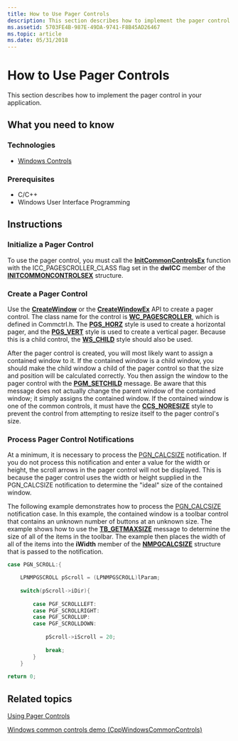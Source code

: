 ```yaml
---
title: How to Use Pager Controls
description: This section describes how to implement the pager control in your application.
ms.assetid: 5703FE4B-987E-49DA-9741-F8B45AD26467
ms.topic: article
ms.date: 05/31/2018
---
```


# How to Use Pager Controls

This section describes how to implement the pager control in your application.

## What you need to know

### Technologies

-   [Windows Controls](window-controls.md)

### Prerequisites

-   C/C++
-   Windows User Interface Programming

## Instructions

### Initialize a Pager Control

To use the pager control, you must call the [**InitCommonControlsEx**](/windows/desktop/api/Commctrl/nf-commctrl-initcommoncontrolsex) function with the ICC\_PAGESCROLLER\_CLASS flag set in the **dwICC** member of the [**INITCOMMONCONTROLSEX**](/windows/win32/api/commctrl/ns-commctrl-initcommoncontrolsex) structure.

### Create a Pager Control

Use the [**CreateWindow**](https://docs.microsoft.com/windows/desktop/api/winuser/nf-winuser-createwindowa) or the [**CreateWindowEx**](https://docs.microsoft.com/windows/desktop/api/winuser/nf-winuser-createwindowexa) API to create a pager control. The class name for the control is [**WC\_PAGESCROLLER**](common-control-window-classes.md), which is defined in Commctrl.h. The [**PGS\_HORZ**](pager-control-styles.md) style is used to create a horizontal pager, and the [**PGS\_VERT**](pager-control-styles.md) style is used to create a vertical pager. Because this is a child control, the [**WS\_CHILD**](https://docs.microsoft.com/windows/desktop/winmsg/window-styles) style should also be used.

After the pager control is created, you will most likely want to assign a contained window to it. If the contained window is a child window, you should make the child window a child of the pager control so that the size and position will be calculated correctly. You then assign the window to the pager control with the [**PGM\_SETCHILD**](pgm-setchild.md) message. Be aware that this message does not actually change the parent window of the contained window; it simply assigns the contained window. If the contained window is one of the common controls, it must have the [**CCS\_NORESIZE**](common-control-styles.md) style to prevent the control from attempting to resize itself to the pager control's size.

### Process Pager Control Notifications

At a minimum, it is necessary to process the [PGN\_CALCSIZE](pgn-calcsize.md) notification. If you do not process this notification and enter a value for the width or height, the scroll arrows in the pager control will not be displayed. This is because the pager control uses the width or height supplied in the PGN\_CALCSIZE notification to determine the "ideal" size of the contained window.

The following example demonstrates how to process the [PGN\_CALCSIZE](pgn-calcsize.md) notification case. In this example, the contained window is a toolbar control that contains an unknown number of buttons at an unknown size. The example shows how to use the [**TB\_GETMAXSIZE**](tb-getmaxsize.md) message to determine the size of all of the items in the toolbar. The example then places the width of all of the items into the **iWidth** member of the [**NMPGCALCSIZE**](/windows/desktop/api/Commctrl/ns-commctrl-nmpgcalcsize) structure that is passed to the notification.


```C++
case PGN_SCROLL:{

    LPNMPGSCROLL pScroll = (LPNMPGSCROLL)lParam;
 
    switch(pScroll->iDir){
     
        case PGF_SCROLLLEFT:
        case PGF_SCROLLRIGHT:
        case PGF_SCROLLUP:
        case PGF_SCROLLDOWN:
     
            pScroll->iScroll = 20;
        
            break;
        }
    }
  
return 0;
```



## Related topics

<dl> <dt>

[Using Pager Controls](using-pager-controls.md)
</dt> <dt>

[Windows common controls demo (CppWindowsCommonControls)](https://github.com/microsoftarchive/msdn-code-gallery-microsoft/tree/master/OneCodeTeam/Windows%20common%20controls%20demo%20(CppWindowsCommonControls)/%5BC++%5D-Windows%20common%20controls%20demo%20(CppWindowsCommonControls)/C++/CppWindowsCommonControls)
</dt> </dl>

 

 




